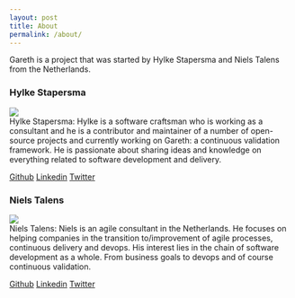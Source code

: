 ```yaml
---
layout: post
title: About
permalink: /about/
---
```


Gareth is a project that was started by Hylke Stapersma and Niels Talens from the Netherlands.

<h3>Hylke Stapersma</h3>
<img src="{{ site.baseurl }}/images/hylke.jpg" class="img-fixed-small"><br />
Hylke Stapersma: Hylke is a software craftsman who is working as a consultant and he is a contributor and maintainer of a number of open-source projects and currently working on Gareth: a continuous validation framework. He is passionate about sharing ideas and knowledge on everything related to software development and delivery.<br />

<a href="https://github.com/Hylke1982" class="icon fa-github fa-2x">   <span class="label">Github</span></a>
<a href="https://nl.linkedin.com/pub/hylke-stapersma/61/a74/800/en" class="icon fa-linkedin fa-2x">   <span class="label">Linkedin</span></a>
<a href="https://www.twitter.com/Hylke1982" class="icon fa-twitter fa-2x">   <span class="label">Twitter</span></a>

<h3>Niels Talens</h3>
<img src="{{ site.baseurl }}/images/niels.jpg" class="img-fixed-small"><br />
Niels Talens: Niels is an agile consultant in the Netherlands. He focuses on helping companies in the transition to/improvement of agile processes, continuous delivery and devops. His interest lies in the chain of software development as a whole. From business goals to devops and of course continuous validation. <br />

<a href="https://github.com/NielsTalens" class="icon fa-github fa-2x">   <span class="label">Github</span></a>
<a href="https://nl.linkedin.com/in/nielstalens" class="icon fa-linkedin fa-2x">   <span class="label">Linkedin</span></a>
<a href="https://www.twitter.com/NielsTalens" class="icon fa-twitter fa-2x">   <span class="label">Twitter</span></a>

